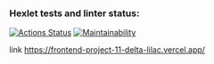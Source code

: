 ### Hexlet tests and linter status:
[![Actions Status](https://github.com/kotovann/frontend-project-11/actions/workflows/hexlet-check.yml/badge.svg)](https://github.com/kotovann/frontend-project-11/actions)
[![Maintainability](https://api.codeclimate.com/v1/badges/601754c83de42f536db8/maintainability)](https://codeclimate.com/github/kotovann/frontend-project-11/maintainability)

link https://frontend-project-11-delta-lilac.vercel.app/